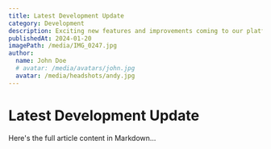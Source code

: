 ```yaml
---
title: Latest Development Update
category: Development
description: Exciting new features and improvements coming to our platform.
publishedAt: 2024-01-20
imagePath: /media/IMG_0247.jpg
author:
  name: John Doe
  # avatar: /media/avatars/john.jpg
  avatar: /media/headshots/andy.jpg
---
```


# Latest Development Update

Here's the full article content in Markdown... 